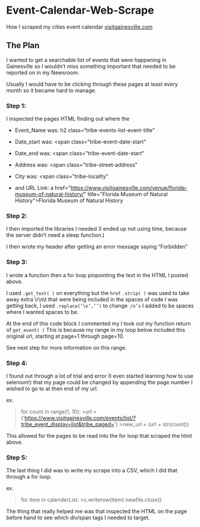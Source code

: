 # Event-Calendar-Web-Scrape
How I scraped my cities event calendar <a href="https://www.visitgainesville.com/events/" title="visitgainesville.com">visitgainesville.com</a>

## The Plan
I wanted to get a searchable list of events that were happening in Gainesville so I wouldn’t miss something important that needed to be reported on in my Newsroom.

Usually I would have to be clicking through these pages at least every month so it became hard to manage.

### Step 1: 
I inspected the pages HTML finding out where the

- Event_Name was:
h2 class=“tribe-events-list-event-title"

- Date_start was:
<span class="tribe-event-date-start"

- Date_end was:
<span class="tribe-event-date-start"

- Address was:
<span class="tribe-street-address"

- City was:
<span class="tribe-locality"

- and URL Link: a href="https://www.visitgainesville.com/venue/florida-museum-of-natural-history/" title="Florida Museum of Natural History">Florida Museum of Natural History</a>

### Step 2:
I then imported the libraries I needed (I ended up not using time, because the server didn’t need a sleep function.)

I then wrote my header after getting an error message saying “Forbidden”

### Step 3:
I wrote a function then a for loop pinpointing the text in the HTML I posted above.

I used `.get_text( )` on everything but the `href`
`.strip( )` was used to take away extra \r\n\t that were being included in the spaces of code I was getting back, I used `.replace(‘\n’,’’)` to change` /n’s` I added to be spaces where I wanted spaces to be.

At the end of this code block I commented my I took out my function  return of `get_event( )` This is because my range in my loop below included this original url, starting at page=1 through page=10.

See next step for more information on this range.

### Step 4:
I found out through a lot of trial and error (I even started learning how to use selenium!) that my page could be changed by appending the page number I wished to go to at then end of my url.

ex.

>for count in range(1, 10):
	>url = ('https://www.visitgainesville.com/events/list/?tribe_event_display=list&tribe_paged=')
	>new_url = (url + str(count))

This allowed for the pages to be read into the for loop that scraped the html above.


### Step 5:

The last thing I did was to write my scrape into a CSV, which I did that through a for loop.

ex.

>for item in calenderList:
	>c.writerow(item)
>newfile.close()

The thing that really helped me was that inspected the HTML on the page before hand to see which div/span tags I needed to target.

